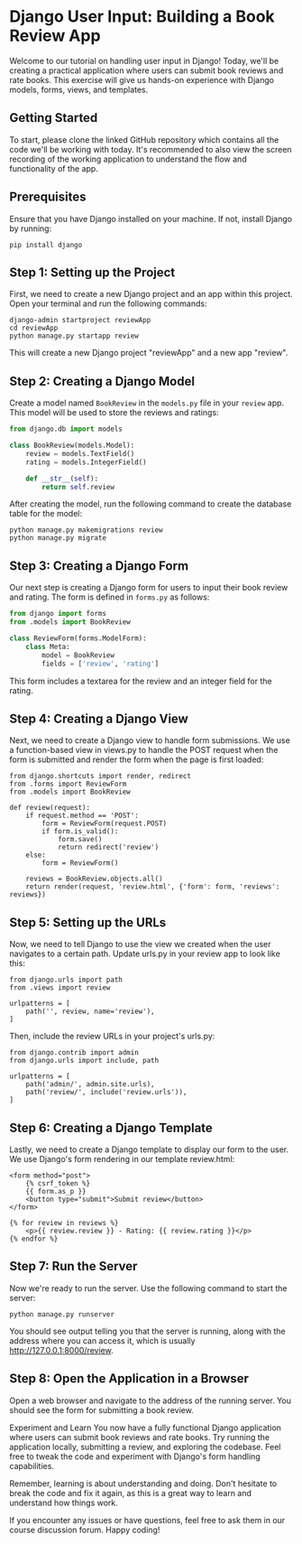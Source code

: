 # Django User Input: Building a Book Review App

Welcome to our tutorial on handling user input in Django! Today, we'll be creating a practical application where users can submit book reviews and rate books. This exercise will give us hands-on experience with Django models, forms, views, and templates.

## Getting Started

To start, please clone the linked GitHub repository which contains all the code we'll be working with today. It's recommended to also view the screen recording of the working application to understand the flow and functionality of the app.

## Prerequisites

Ensure that you have Django installed on your machine. If not, install Django by running:

    pip install django

## Step 1: Setting up the Project

First, we need to create a new Django project and an app within this project. Open your terminal and run the following commands:

    django-admin startproject reviewApp
    cd reviewApp
    python manage.py startapp review

This will create a new Django project "reviewApp" and a new app "review".

## Step 2: Creating a Django Model

Create a model named `BookReview` in the `models.py` file in your `review` app. This model will be used to store the reviews and ratings:

```python
from django.db import models

class BookReview(models.Model):
    review = models.TextField()
    rating = models.IntegerField()

    def __str__(self):
        return self.review
```
After creating the model, run the following command to create the database table for the model:
````
python manage.py makemigrations review
python manage.py migrate
````
## Step 3: Creating a Django Form

Our next step is creating a Django form for users to input their book review and rating. The form is defined in `forms.py` as follows:

```python
from django import forms
from .models import BookReview

class ReviewForm(forms.ModelForm):
    class Meta:
        model = BookReview
        fields = ['review', 'rating']

```
This form includes a textarea for the review and an integer field for the rating.

## Step 4: Creating a Django View
Next, we need to create a Django view to handle form submissions. We use a function-based view in views.py to handle the POST request when the form is submitted and render the form when the page is first loaded:
````
from django.shortcuts import render, redirect
from .forms import ReviewForm
from .models import BookReview

def review(request):
    if request.method == 'POST':
        form = ReviewForm(request.POST)
        if form.is_valid():
            form.save()
            return redirect('review')
    else:
        form = ReviewForm()

    reviews = BookReview.objects.all()
    return render(request, 'review.html', {'form': form, 'reviews': reviews})

````
## Step 5: Setting up the URLs
Now, we need to tell Django to use the view we created when the user navigates to a certain path. Update urls.py in your review app to look like this:
````
from django.urls import path
from .views import review

urlpatterns = [
    path('', review, name='review'),
]

````
Then, include the review URLs in your project's urls.py:
````
from django.contrib import admin
from django.urls import include, path

urlpatterns = [
    path('admin/', admin.site.urls),
    path('review/', include('review.urls')),
]
````
## Step 6: Creating a Django Template
Lastly, we need to create a Django template to display our form to the user. We use Django's form rendering in our template review.html:

````
<form method="post">
    {% csrf_token %}
    {{ form.as_p }}
    <button type="submit">Submit review</button>
</form>

{% for review in reviews %}
    <p>{{ review.review }} - Rating: {{ review.rating }}</p>
{% endfor %}

````
## Step 7: Run the Server
Now we're ready to run the server. Use the following command to start the server:
````
python manage.py runserver
````
You should see output telling you that the server is running, along with the address where you can access it, which is usually http://127.0.0.1:8000/review.

## Step 8: Open the Application in a Browser
Open a web browser and navigate to the address of the running server. You should see the form for submitting a book review.

Experiment and Learn
You now have a fully functional Django application where users can submit book reviews and rate books. Try running the application locally, submitting a review, and exploring the codebase. Feel free to tweak the code and experiment with Django's form handling capabilities.

Remember, learning is about understanding and doing. Don't hesitate to break the code and fix it again, as this is a great way to learn and understand how things work.

If you encounter any issues or have questions, feel free to ask them in our course discussion forum. Happy coding!